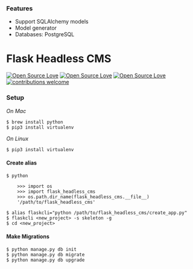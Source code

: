 ### Features

- Support SQLAlchemy models
- Model generator
- Databases: PostgreSQL

# Flask Headless CMS

[![Open Source Love](https://img.shields.io/badge/language-python-green.svg)](https://github.com/sartim/flask-headless-cms)
[![Open Source Love](https://badges.frapsoft.com/os/v2/open-source.svg?v=103)](https://github.com/sartim/flask-headless-cms)
[![Open Source Love](https://badges.frapsoft.com/os/mit/mit.svg?v=102)](https://github.com/sartim/flask-headless-cms/blob/master/LICENSE)
[![contributions welcome](https://img.shields.io/badge/contributions-welcome-brightgreen.svg?style=flat)](https://github.com/sartim/flask-headless-cms/issues)

### Setup
_On Mac_

    $ brew install python
    $ pip3 install virtualenv

_On Linux_
   
    $ pip3 install virtualenv

#### Create alias

    $ python
    
        >>> import os
        >>> import flask_headless_cms
        >>> os.path.dir_name(flask_headless_cms.__file__)
        '/path/to/flask_headless_cms'
        
    $ alias flaskcli="python /path/to/flask_headless_cms/create_app.py"
    $ flaskcli <new_project> -s skeleton -g
    $ cd <new_project>

#### Make Migrations
    
    $ python manage.py db init
    $ python manage.py db migrate
    $ python manage.py db upgrade
 